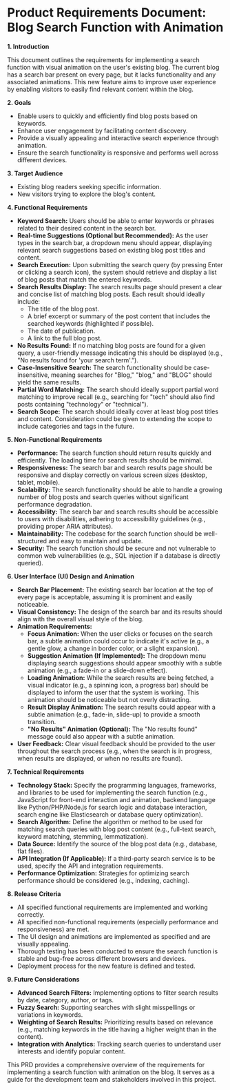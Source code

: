 # Product Requirements Document: Blog Search Function with Animation

**1. Introduction**

This document outlines the requirements for implementing a search function with visual animation on the user's existing blog. The current blog has a search bar present on every page, but it lacks functionality and any associated animations. This new feature aims to improve user experience by enabling visitors to easily find relevant content within the blog.

**2. Goals**

- Enable users to quickly and efficiently find blog posts based on keywords.
- Enhance user engagement by facilitating content discovery.
- Provide a visually appealing and interactive search experience through animation.
- Ensure the search functionality is responsive and performs well across different devices.

**3. Target Audience**

- Existing blog readers seeking specific information.
- New visitors trying to explore the blog's content.

**4. Functional Requirements**

- **Keyword Search:** Users should be able to enter keywords or phrases related to their desired content in the search bar.
- **Real-time Suggestions (Optional but Recommended):** As the user types in the search bar, a dropdown menu should appear, displaying relevant search suggestions based on existing blog post titles and content.
- **Search Execution:** Upon submitting the search query (by pressing Enter or clicking a search icon), the system should retrieve and display a list of blog posts that match the entered keywords.
- **Search Results Display:** The search results page should present a clear and concise list of matching blog posts. Each result should ideally include:
  - The title of the blog post.
  - A brief excerpt or summary of the post content that includes the searched keywords (highlighted if possible).
  - The date of publication.
  - A link to the full blog post.
- **No Results Found:** If no matching blog posts are found for a given query, a user-friendly message indicating this should be displayed (e.g., "No results found for 'your search term'.").
- **Case-Insensitive Search:** The search functionality should be case-insensitive, meaning searches for "Blog," "blog," and "BLOG" should yield the same results.
- **Partial Word Matching:** The search should ideally support partial word matching to improve recall (e.g., searching for "tech" should also find posts containing "technology" or "technical").
- **Search Scope:** The search should ideally cover at least blog post titles and content. Consideration could be given to extending the scope to include categories and tags in the future.

**5. Non-Functional Requirements**

- **Performance:** The search function should return results quickly and efficiently. The loading time for search results should be minimal.
- **Responsiveness:** The search bar and search results page should be responsive and display correctly on various screen sizes (desktop, tablet, mobile).
- **Scalability:** The search functionality should be able to handle a growing number of blog posts and search queries without significant performance degradation.
- **Accessibility:** The search bar and search results should be accessible to users with disabilities, adhering to accessibility guidelines (e.g., providing proper ARIA attributes).
- **Maintainability:** The codebase for the search function should be well-structured and easy to maintain and update.
- **Security:** The search function should be secure and not vulnerable to common web vulnerabilities (e.g., SQL injection if a database is directly queried).

**6. User Interface (UI) Design and Animation**

- **Search Bar Placement:** The existing search bar location at the top of every page is acceptable, assuming it is prominent and easily noticeable.
- **Visual Consistency:** The design of the search bar and its results should align with the overall visual style of the blog.
- **Animation Requirements:**
  - **Focus Animation:** When the user clicks or focuses on the search bar, a subtle animation could occur to indicate it's active (e.g., a gentle glow, a change in border color, or a slight expansion).
  - **Suggestion Animation (If Implemented):** The dropdown menu displaying search suggestions should appear smoothly with a subtle animation (e.g., a fade-in or a slide-down effect).
  - **Loading Animation:** While the search results are being fetched, a visual indicator (e.g., a spinning icon, a progress bar) should be displayed to inform the user that the system is working. This animation should be noticeable but not overly distracting.
  - **Result Display Animation:** The search results could appear with a subtle animation (e.g., fade-in, slide-up) to provide a smooth transition.
  - **"No Results" Animation (Optional):** The "No results found" message could also appear with a subtle animation.
- **User Feedback:** Clear visual feedback should be provided to the user throughout the search process (e.g., when the search is in progress, when results are displayed, or when no results are found).

**7. Technical Requirements**

- **Technology Stack:** Specify the programming languages, frameworks, and libraries to be used for implementing the search function (e.g., JavaScript for front-end interaction and animation, backend language like Python/PHP/Node.js for search logic and database interaction, search engine like Elasticsearch or database query optimization).
- **Search Algorithm:** Define the algorithm or method to be used for matching search queries with blog post content (e.g., full-text search, keyword matching, stemming, lemmatization).
- **Data Source:** Identify the source of the blog post data (e.g., database, flat files).
- **API Integration (If Applicable):** If a third-party search service is to be used, specify the API and integration requirements.
- **Performance Optimization:** Strategies for optimizing search performance should be considered (e.g., indexing, caching).

**8. Release Criteria**

- All specified functional requirements are implemented and working correctly.
- All specified non-functional requirements (especially performance and responsiveness) are met.
- The UI design and animations are implemented as specified and are visually appealing.
- Thorough testing has been conducted to ensure the search function is stable and bug-free across different browsers and devices.
- Deployment process for the new feature is defined and tested.

**9. Future Considerations**

- **Advanced Search Filters:** Implementing options to filter search results by date, category, author, or tags.
- **Fuzzy Search:** Supporting searches with slight misspellings or variations in keywords.
- **Weighting of Search Results:** Prioritizing results based on relevance (e.g., matching keywords in the title having a higher weight than in the content).
- **Integration with Analytics:** Tracking search queries to understand user interests and identify popular content.

This PRD provides a comprehensive overview of the requirements for implementing a search function with animation on the blog. It serves as a guide for the development team and stakeholders involved in this project.
